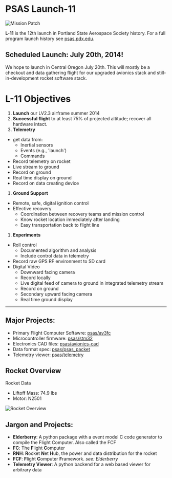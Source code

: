# PSAS Launch-11

![Mission Patch](http://psas.github.io/Launch-11/patch/L11_patch.svg)

**L-11** is the 12th launch in Portland State Aerospace Society history. For a
full program launch history see [psas.pdx.edu](http://psas.pdx.edu/).

## Scheduled Launch: July 20th, 2014!

We hope to launch in Central Oregon July 20th. This will mostly be a checkout
and data gathering flight for our upgraded avionics stack and still-in-development
rocket software stack.

# L-11 Objectives

 1. **Launch** our LV2.3 airframe summer 2014
 1. **Successful flight** to at least 75% of projected altitude; recover all hardware intact.
 1. **Telemetry**
   - get data from:
      - Inertial sensors
      - Events (e.g., 'launch')
      - Commands
   - Record telemetry on rocket
   - Live stream to ground
   - Record on ground
   - Real time display on ground
   - Record on data creating device
 1. **Ground Support**
   - Remote, safe, digital ignition control
   - Effective recovery
      - Coordination between recovery teams and mission control
      - Know rocket location immediately after landing
      - Easy transportation back to flight line
 1. **Experiments**
   - Roll control
      - Documented algorithm and analysis
      - Include control data in telemetry
   - Record raw GPS RF environment to SD card
   - Digital Video
      - Downward facing camera
      - Record locally
      - Live digital feed of camera to ground in integrated telemetry stream
      - Record on ground
      - Secondary upward facing camera
      - Real time ground display


--------------------------------------------------------------------------------

## Major Projects:

 - Primary Flight Computer Softawre: [psas/av3fc](https://github.com/psas/av3-fc)
 - Microcontroller firmware: [psas/stm32](https://github.com/psas/stm32)
 - Electronics CAD files: [psas/avionics-cad](https://github.com/psas/avionics-cad)
 - Data format spec: [psas/psas_packet](https://github.com/psas/psas_packet)
 - Telemetry viewer: [psas/telemetry](https://github.com/psas/telemetry)


## Rocket Overview

Rocket Data

 - Liftoff Mass: 74.9 lbs
 - Motor: N2501


![Rocket Overview](http://psas.github.io/Launch-11/rocket_overview.svg)


## Jargon and Projects:

 - **Elderberry**: A python package with a event model C code generator to compile the Flight Computer. Also called the FCF
 - **FC**: The **F**light **C**omputer
 - **RNH**: **R**ocket **N**et **H**ub, the power and data distribution for the rocket
 - **FCF**: **F**light **C**omputer **F**ramework. _see: Elderberry_
 - **Telemetry Viewer**: A python backend for a web based viewer for arbitrary data
